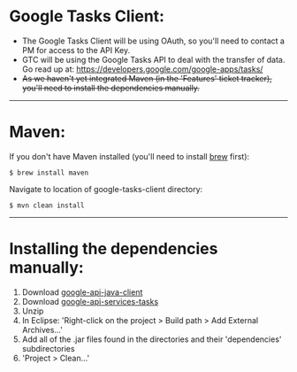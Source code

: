 Google Tasks Client:
===================

- The Google Tasks Client will be using OAuth, so you'll need to contact a PM for access to the API Key.
- GTC will be using the Google Tasks API to deal with the transfer of data. Go read up at: https://developers.google.com/google-apps/tasks/
- <strike>As we haven't yet integrated Maven (in the 'Features' ticket tracker), you'll need to install the dependencies manually.</strike>

------------------

Maven:
===================

If you don't have Maven installed (you'll need to install <a href="http://mxcl.github.com/homebrew/">brew</a> first):

    $ brew install maven

Navigate to location of google-tasks-client directory:

    $ mvn clean install


------------------

Installing the dependencies manually:
==================
<ol>
  <li>Download <a href="http://google-api-java-client.googlecode.com/files/google-api-java-client-1.7.0-beta.zip">google-api-java-client</a></li>
  <li>Download <a href="http://mavenrepo.google-api-java-client.googlecode.com/hg/com/google/apis/google-api-services-tasks/v1-rev2-1.4.0-beta/google-api-services-tasks-v1-rev2-1.4.0-beta.zip">google-api-services-tasks</a></li>
  <li>Unzip</li>
  <li>In Eclipse: 'Right-click on the project > Build path > Add External Archives...'</li>
  <li>Add all of the .jar files found in the directories and their 'dependencies' subdirectories</li>
  <li>'Project > Clean...'</li>
</ol>